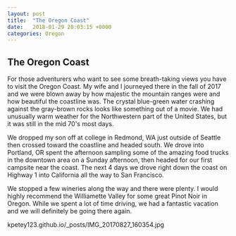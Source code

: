 ```yaml
---
layout: post
title:  "The Oregon Coast"
date:   2018-01-29 20:03:15 +0000
categories: Oregon
---
```

## The Oregon Coast

For those adventurers who want to see some breath-taking views you have to visit the Oregon Coast.  My wife and I journeyed there in the fall of 2017 and we were blown away by how majestic the mountain ranges were and how beautiful the coastline was.  The crystal blue-green water crashing against the gray-brown rocks looks like something out of a movie.  We had unusually warm weather for the Northwestern part of the United States, but it was still in the mid 70's most days.  

We dropped my son off at college in Redmond, WA just outside of Seattle then crossed toward the coastline and headed south.  We drove into Portland, OR spent the afternoon sampling some of the amazing food trucks in the downtown area on a Sunday afternoon, then headed for our first campsite near the coast.  The next 4 days we drove right down the coast on Highway 1 into California all the way to San Francisco.

We stopped a few wineries along the way and there were plenty.  I would highly recommend the Williamette Valley for some great Pinot Noir in Oregon. While we spent a lot of time driving, we had a fantastic vacation and we will definitely be going there again.

kpetey123.github.io/_posts/IMG_20170827_160354.jpg


